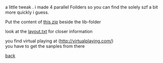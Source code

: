 a little tweak . i made 4 parallel Foilders so you can find the solely szf a bit more quickly i guess.

Put the content of [this zip](Virtual-Playing-Orchestra3-parallel.zip) beside the lib-folder

look at the [layout.txt](layout.txt) for closer information

you find virtual playing at (http://virtualplaying.com/)   
you have to get the sanples from there  

<a style="float:left;" href="https://bobobo-git.github.io/REAPER/">back</a>